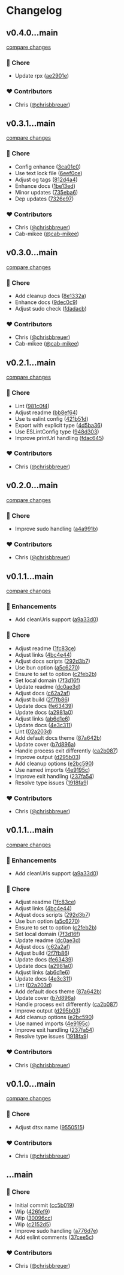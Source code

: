 # Changelog


## v0.4.0...main

[compare changes](https://github.com/stacksjs/vite-plugin-local/compare/v0.4.0...main)

### 🏡 Chore

- Update rpx ([ae2901e](https://github.com/stacksjs/vite-plugin-local/commit/ae2901e))

### ❤️ Contributors

- Chris ([@chrisbbreuer](http://github.com/chrisbbreuer))

## v0.3.1...main

[compare changes](https://github.com/stacksjs/vite-plugin-local/compare/v0.3.1...main)

### 🏡 Chore

- Config enhance ([3ca01c0](https://github.com/stacksjs/vite-plugin-local/commit/3ca01c0))
- Use text lock file ([6eef0ce](https://github.com/stacksjs/vite-plugin-local/commit/6eef0ce))
- Adjust og tags ([812d4a4](https://github.com/stacksjs/vite-plugin-local/commit/812d4a4))
- Enhance docs ([1be13ed](https://github.com/stacksjs/vite-plugin-local/commit/1be13ed))
- Minor updates ([735eba6](https://github.com/stacksjs/vite-plugin-local/commit/735eba6))
- Dep updates ([7326e97](https://github.com/stacksjs/vite-plugin-local/commit/7326e97))

### ❤️ Contributors

- Chris ([@chrisbbreuer](http://github.com/chrisbbreuer))
- Cab-mikee ([@cab-mikee](http://github.com/cab-mikee))

## v0.3.0...main

[compare changes](https://github.com/stacksjs/vite-plugin-local/compare/v0.3.0...main)

### 🏡 Chore

- Add cleanup docs ([8e1332a](https://github.com/stacksjs/vite-plugin-local/commit/8e1332a))
- Enhance docs ([9dec0c9](https://github.com/stacksjs/vite-plugin-local/commit/9dec0c9))
- Adjust sudo check ([fdadacb](https://github.com/stacksjs/vite-plugin-local/commit/fdadacb))

### ❤️ Contributors

- Chris ([@chrisbbreuer](http://github.com/chrisbbreuer))
- Cab-mikee ([@cab-mikee](http://github.com/cab-mikee))

## v0.2.1...main

[compare changes](https://github.com/stacksjs/vite-plugin-local/compare/v0.2.1...main)

### 🏡 Chore

- Lint ([981c0f4](https://github.com/stacksjs/vite-plugin-local/commit/981c0f4))
- Adjust readme ([bb8ef64](https://github.com/stacksjs/vite-plugin-local/commit/bb8ef64))
- Use ts eslint config ([421b51d](https://github.com/stacksjs/vite-plugin-local/commit/421b51d))
- Export with explicit type ([4d5ba36](https://github.com/stacksjs/vite-plugin-local/commit/4d5ba36))
- Use ESLintConfig type ([948d303](https://github.com/stacksjs/vite-plugin-local/commit/948d303))
- Improve printUrl handling ([fdac645](https://github.com/stacksjs/vite-plugin-local/commit/fdac645))

### ❤️ Contributors

- Chris ([@chrisbbreuer](http://github.com/chrisbbreuer))

## v0.2.0...main

[compare changes](https://github.com/stacksjs/vite-plugin-local/compare/v0.2.0...main)

### 🏡 Chore

- Improve sudo handling ([a4a991b](https://github.com/stacksjs/vite-plugin-local/commit/a4a991b))

### ❤️ Contributors

- Chris ([@chrisbbreuer](http://github.com/chrisbbreuer))

## v0.1.1...main

[compare changes](https://github.com/stacksjs/vite-plugin-local/compare/v0.1.1...main)

### 🚀 Enhancements

- Add cleanUrls support ([a9a33d0](https://github.com/stacksjs/vite-plugin-local/commit/a9a33d0))

### 🏡 Chore

- Adjust readme ([1fc83ce](https://github.com/stacksjs/vite-plugin-local/commit/1fc83ce))
- Adjust links ([4bc4e44](https://github.com/stacksjs/vite-plugin-local/commit/4bc4e44))
- Adjust docs scripts ([292d3b7](https://github.com/stacksjs/vite-plugin-local/commit/292d3b7))
- Use bun option ([a5c6270](https://github.com/stacksjs/vite-plugin-local/commit/a5c6270))
- Ensure to set to option ([c2feb2b](https://github.com/stacksjs/vite-plugin-local/commit/c2feb2b))
- Set local domain ([7f3d16f](https://github.com/stacksjs/vite-plugin-local/commit/7f3d16f))
- Update readme ([dc0ae3d](https://github.com/stacksjs/vite-plugin-local/commit/dc0ae3d))
- Adjust docs ([c62a2af](https://github.com/stacksjs/vite-plugin-local/commit/c62a2af))
- Adjust build ([2f7fb86](https://github.com/stacksjs/vite-plugin-local/commit/2f7fb86))
- Update docs ([fe63439](https://github.com/stacksjs/vite-plugin-local/commit/fe63439))
- Update docs ([a2981a0](https://github.com/stacksjs/vite-plugin-local/commit/a2981a0))
- Adjust links ([ab6d1e6](https://github.com/stacksjs/vite-plugin-local/commit/ab6d1e6))
- Update docs ([4e3c311](https://github.com/stacksjs/vite-plugin-local/commit/4e3c311))
- Lint ([02a203d](https://github.com/stacksjs/vite-plugin-local/commit/02a203d))
- Add default docs theme ([87a642b](https://github.com/stacksjs/vite-plugin-local/commit/87a642b))
- Update cover ([b7d896a](https://github.com/stacksjs/vite-plugin-local/commit/b7d896a))
- Handle process exit differently ([ca2b087](https://github.com/stacksjs/vite-plugin-local/commit/ca2b087))
- Improve output ([d295b03](https://github.com/stacksjs/vite-plugin-local/commit/d295b03))
- Add cleanup options ([e2bc590](https://github.com/stacksjs/vite-plugin-local/commit/e2bc590))
- Use named imports ([4e9195c](https://github.com/stacksjs/vite-plugin-local/commit/4e9195c))
- Improve exit handling ([237fa54](https://github.com/stacksjs/vite-plugin-local/commit/237fa54))
- Resolve type issues ([1918fa9](https://github.com/stacksjs/vite-plugin-local/commit/1918fa9))

### ❤️ Contributors

- Chris ([@chrisbbreuer](http://github.com/chrisbbreuer))

## v0.1.1...main

[compare changes](https://github.com/stacksjs/vite-plugin-local/compare/v0.1.1...main)

### 🚀 Enhancements

- Add cleanUrls support ([a9a33d0](https://github.com/stacksjs/vite-plugin-local/commit/a9a33d0))

### 🏡 Chore

- Adjust readme ([1fc83ce](https://github.com/stacksjs/vite-plugin-local/commit/1fc83ce))
- Adjust links ([4bc4e44](https://github.com/stacksjs/vite-plugin-local/commit/4bc4e44))
- Adjust docs scripts ([292d3b7](https://github.com/stacksjs/vite-plugin-local/commit/292d3b7))
- Use bun option ([a5c6270](https://github.com/stacksjs/vite-plugin-local/commit/a5c6270))
- Ensure to set to option ([c2feb2b](https://github.com/stacksjs/vite-plugin-local/commit/c2feb2b))
- Set local domain ([7f3d16f](https://github.com/stacksjs/vite-plugin-local/commit/7f3d16f))
- Update readme ([dc0ae3d](https://github.com/stacksjs/vite-plugin-local/commit/dc0ae3d))
- Adjust docs ([c62a2af](https://github.com/stacksjs/vite-plugin-local/commit/c62a2af))
- Adjust build ([2f7fb86](https://github.com/stacksjs/vite-plugin-local/commit/2f7fb86))
- Update docs ([fe63439](https://github.com/stacksjs/vite-plugin-local/commit/fe63439))
- Update docs ([a2981a0](https://github.com/stacksjs/vite-plugin-local/commit/a2981a0))
- Adjust links ([ab6d1e6](https://github.com/stacksjs/vite-plugin-local/commit/ab6d1e6))
- Update docs ([4e3c311](https://github.com/stacksjs/vite-plugin-local/commit/4e3c311))
- Lint ([02a203d](https://github.com/stacksjs/vite-plugin-local/commit/02a203d))
- Add default docs theme ([87a642b](https://github.com/stacksjs/vite-plugin-local/commit/87a642b))
- Update cover ([b7d896a](https://github.com/stacksjs/vite-plugin-local/commit/b7d896a))
- Handle process exit differently ([ca2b087](https://github.com/stacksjs/vite-plugin-local/commit/ca2b087))
- Improve output ([d295b03](https://github.com/stacksjs/vite-plugin-local/commit/d295b03))
- Add cleanup options ([e2bc590](https://github.com/stacksjs/vite-plugin-local/commit/e2bc590))
- Use named imports ([4e9195c](https://github.com/stacksjs/vite-plugin-local/commit/4e9195c))
- Improve exit handling ([237fa54](https://github.com/stacksjs/vite-plugin-local/commit/237fa54))
- Resolve type issues ([1918fa9](https://github.com/stacksjs/vite-plugin-local/commit/1918fa9))

### ❤️ Contributors

- Chris ([@chrisbbreuer](http://github.com/chrisbbreuer))

## v0.1.0...main

[compare changes](https://github.com/stacksjs/vite-plugin-local/compare/v0.1.0...main)

### 🏡 Chore

- Adjust dtsx name ([9550515](https://github.com/stacksjs/vite-plugin-local/commit/9550515))

### ❤️ Contributors

- Chris ([@chrisbbreuer](http://github.com/chrisbbreuer))

## ...main


### 🏡 Chore

- Initial commit ([cc5b019](https://github.com/stacksjs/vite-plugin-local/commit/cc5b019))
- Wip ([426fef9](https://github.com/stacksjs/vite-plugin-local/commit/426fef9))
- Wip ([30096cc](https://github.com/stacksjs/vite-plugin-local/commit/30096cc))
- Wip ([c2152d5](https://github.com/stacksjs/vite-plugin-local/commit/c2152d5))
- Improve sudo handling ([a776d7e](https://github.com/stacksjs/vite-plugin-local/commit/a776d7e))
- Add eslint comments ([37cee5c](https://github.com/stacksjs/vite-plugin-local/commit/37cee5c))

### ❤️ Contributors

- Chris ([@chrisbbreuer](http://github.com/chrisbbreuer))

